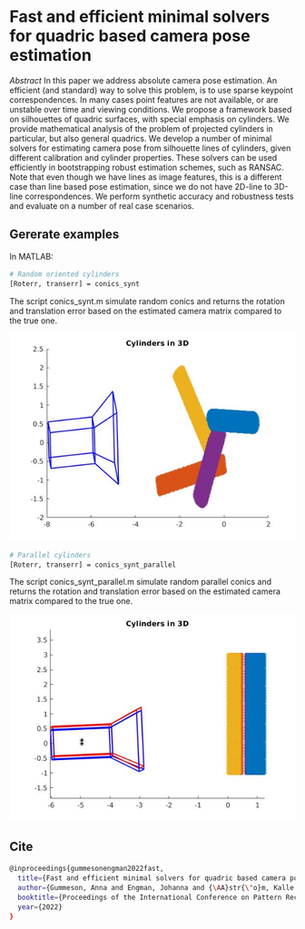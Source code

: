 # Fast and efficient minimal solvers for quadric based camera pose estimation

*Abstract* In this paper we address absolute camera pose estimation. An efficient (and standard) way to solve this problem, is to use sparse keypoint correspondences. In many cases point features are not available, or are unstable over time and  viewing conditions.  We propose a framework based on silhouettes of quadric surfaces, with special emphasis on cylinders.  We provide mathematical analysis of the problem of projected cylinders in particular, but also general quadrics. We develop a number of minimal solvers for estimating camera pose from silhouette lines of cylinders, given different calibration and cylinder properties. These solvers can be used efficiently in  bootstrapping robust estimation schemes, such as RANSAC.  Note that even though we have lines as image features, this is a different case than line based pose estimation, since we do not have 2D-line to 3D-line correspondences. We perform synthetic accuracy and robustness tests and evaluate on a number of real case scenarios. 

## Gererate examples

In MATLAB:

```bash
# Random oriented cylinders
[Roterr, transerr] = conics_synt
```

The script conics_synt.m simulate random conics and returns the rotation and translation error based on
the estimated camera matrix compared to the true one.

![image](images/synt_image.jpg)

```bash
# Parallel cylinders
[Roterr, transerr] = conics_synt_parallel
```

The script conics_synt_parallel.m simulate random parallel conics and returns the rotation and translation error based on
the estimated camera matrix compared to the true one.

![image](images/synt_parallell_image.jpg)

## Cite
```bash
@inproceedings{gummesonengman2022fast,
  title={Fast and efficient minimal solvers for quadric based camera pose estimation},
  author={Gummeson, Anna and Engman, Johanna and {\AA}str{\"o}m, Kalle and Oskarsson, Magnus},
  booktitle={Proceedings of the International Conference on Pattern Recognition},
  year={2022}
}
```
